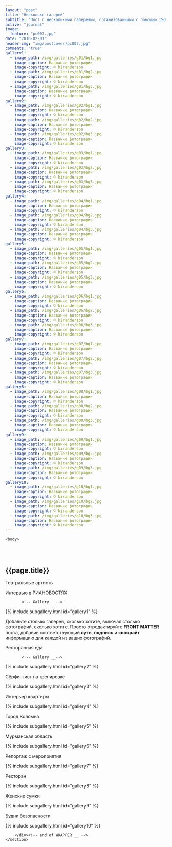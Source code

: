 ```yaml
---
layout: "post"
title: "Несколько галерей"
subtitle: "Пост с несколькими галереями, организованными с помощью ISOTOPE"
active: "journal"
image:
  feature: "pc007.jpg"
date: "2016-02-01"
header-img: "img/postcover/pc007.jpg"
comments: "true"
gallery1: 
  - image_path: /img/galleries/g01/bg1.jpg
    image-caption: Название фотографии
    image-copyright: © kiranderson
  - image_path: /img/galleries/g01/bg2.jpg
    image-caption: Название фотографии
    image-copyright: © kiranderson
  - image_path: /img/galleries/g01/bg3.jpg
    image-caption: Название фотографии
    image-copyright: © kiranderson 
gallery2: 
  - image_path: /img/galleries/g02/bg1.jpg
    image-caption: Название фотографии
    image-copyright: © kiranderson
  - image_path: /img/galleries/g02/bg2.jpg
    image-caption: Название фотографии
    image-copyright: © kiranderson
  - image_path: /img/galleries/g02/bg3.jpg
    image-caption: Название фотографии
    image-copyright: © kiranderson 
gallery3: 
  - image_path: /img/galleries/g03/bg1.jpg
    image-caption: Название фотографии
    image-copyright: © kiranderson
  - image_path: /img/galleries/g03/bg2.jpg
    image-caption: Название фотографии
    image-copyright: © kiranderson
  - image_path: /img/galleries/g03/bg3.jpg
    image-caption: Название фотографии
    image-copyright: © kiranderson 
gallery4: 
  - image_path: /img/galleries/g04/bg1.jpg
    image-caption: Название фотографии
    image-copyright: © kiranderson
  - image_path: /img/galleries/g04/bg2.jpg
    image-caption: Название фотографии
    image-copyright: © kiranderson
  - image_path: /img/galleries/g04/bg3.jpg
    image-caption: Название фотографии
    image-copyright: © kiranderson
gallery5: 
  - image_path: /img/galleries/g05/bg1.jpg
    image-caption: Название фотографии
    image-copyright: © kiranderson
  - image_path: /img/galleries/g05/bg2.jpg
    image-caption: Название фотографии
    image-copyright: © kiranderson
  - image_path: /img/galleries/g05/bg3.jpg
    image-caption: Название фотографии
    image-copyright: © kiranderson 
gallery6: 
  - image_path: /img/galleries/g06/bg1.jpg
    image-caption: Название фотографии
    image-copyright: © kiranderson
  - image_path: /img/galleries/g06/bg2.jpg
    image-caption: Название фотографии
    image-copyright: © kiranderson
  - image_path: /img/galleries/g06/bg3.jpg
    image-caption: Название фотографии
    image-copyright: © kiranderson 
gallery7: 
  - image_path: /img/galleries/g07/bg1.jpg
    image-caption: Название фотографии
    image-copyright: © kiranderson
  - image_path: /img/galleries/g07/bg2.jpg
    image-caption: Название фотографии
    image-copyright: © kiranderson
  - image_path: /img/galleries/g07/bg3.jpg
    image-caption: Название фотографии
    image-copyright: © kiranderson 
gallery8: 
  - image_path: /img/galleries/g08/bg1.jpg
    image-caption: Название фотографии
    image-copyright: © kiranderson
  - image_path: /img/galleries/g08/bg2.jpg
    image-caption: Название фотографии
    image-copyright: © kiranderson
  - image_path: /img/galleries/g08/bg3.jpg
    image-caption: Название фотографии
    image-copyright: © kiranderson
gallery9: 
  - image_path: /img/galleries/g09/bg1.jpg
    image-caption: Название фотографии
    image-copyright: © kiranderson
  - image_path: /img/galleries/g09/bg2.jpg
    image-caption: Название фотографии
    image-copyright: © kiranderson
  - image_path: /img/galleries/g09/bg3.jpg
    image-caption: Название фотографии
    image-copyright: © kiranderson 
gallery10: 
  - image_path: /img/galleries/g10/bg1.jpg
    image-caption: Название фотографии
    image-copyright: © kiranderson
  - image_path: /img/galleries/g10/bg2.jpg
    image-caption: Название фотографии
    image-copyright: © kiranderson
  - image_path: /img/galleries/g10/bg3.jpg
    image-caption: Название фотографии
    image-copyright: © kiranderson
---
```



<html class="no-js" lang="en">
<head>
	<meta content="charset=utf-8">
</head>

    <body>

<section id="content" role="main">
		<div class="wrapper">
	<br><br>
			<h2>{{page.title}}</h2>




<p> Театральные артисты </p>

<p> Интервью в РИАНОВОСТЯХ </p>


           <!-- Gallery __-->
			
{% include subgallery.html id="gallery1" %}

<!-- end of GALLERY __ -->

<p> Добавьте столько галерей, сколько хотите, включая столько фотографий, сколько хотите. Просто отредактируйте <b>FRONT MATTER</b> поста, добавив соответствующий <b>путь</b>, <b>подпись</b> и <b>копирайт</b> информацию для каждой из ваших фотографий. </p>

<p>Ресторанная еда</p>

           <!-- Gallery __-->
			
{% include subgallery.html id="gallery2" %}

<!-- end of GALLERY __ -->

<p>Сёрфингист на тренировке</p>

{% include subgallery.html id="gallery3" %}

<p>Интерьер квартиры</p>

{% include subgallery.html id="gallery4" %}

<p>Город Коломна</p>

{% include subgallery.html id="gallery5" %}

<p>Мурманская область</p>

{% include subgallery.html id="gallery6" %}

<p>Репортаж с мероприятия</p>

{% include subgallery.html id="gallery7" %}

<p>Ресторан</p>

{% include subgallery.html id="gallery8" %}

<p>Женские сумки</p>

{% include subgallery.html id="gallery9" %}

<p>Будни безопасности</p>

{% include subgallery.html id="gallery10" %}

		</div><!-- end of WRAPPER __ -->
	</section>


